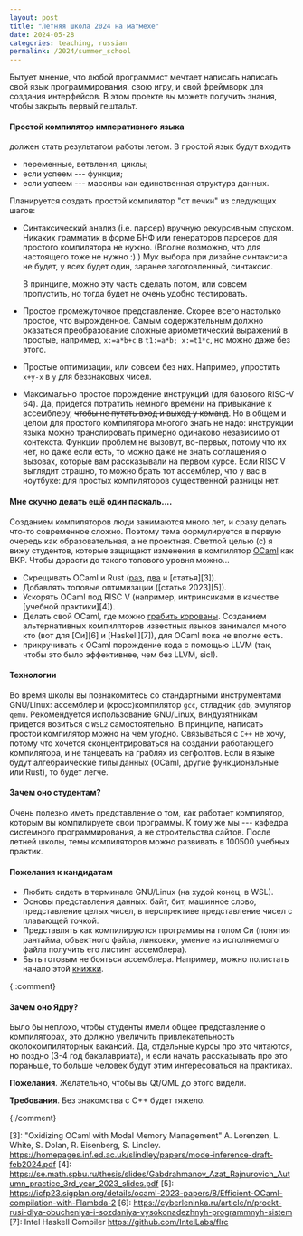 ```yaml
---
layout: post
title: "Летняя школа 2024 на матмехе"
date: 2024-05-28
categories: teaching, russian
permalink: /2024/summer_school
---
```


Бытует мнение, что любой программист мечтает написать написать свой язык программирования, свою игру, и свой фреймворк для создания интерфейсов. В этом проекте вы можете получить знания, чтобы закрыть первый гештальт.

#### Простой компилятор императивного языка
должен стать результатом работы летом. В простой язык будут входить
* переменные, ветвления, циклы;
* если успеем --- функции;
* если успеем --- массивы как единственная структура данных.

Планируется создать простой компилятор "от печки" из следующих шагов:
* Синтаксический анализ (i.e. парсер) вручную рекурсивным спуском.
  Никаких грамматик в форме БНФ или генераторов парсеров для простого компилятора не нужно. (Вполне возможно, что для настоящего тоже не нужно :) ) Мук выбора при дизайне синтаксиса не будет, у всех будет один, заранее заготовленный, синтаксис.

  В принципе, можно эту часть сделать потом, или совсем пропустить, но тогда будет не очень удобно тестировать.
* Простое промежуточное представление.
  Скорее всего настолько простое, что вырожденное. Самым содержательным должно оказаться преобразование сложные арифметический выражений в простые, например, `x:=a*b+c` в `t1:=a*b; x:=t1*c`, но можно даже без этого.
* Простые оптимизации, или совсем без них.
  Например, упростить `x+y-x` в `y` для беззнаковых чисел.
* Максимально простое порождение инструкций (для базового RISC-V 64).
  Да, придется потратить немного времени на привыкание к ассемблеру, ~~чтобы не путать вход и выход у команд~~. Но в общем и целом для простого компилятора многого знать не надо: инструкции языка можно транслировать примерно одинаково независимо от контекста. Функции проблем не вызовут, во-первых, потому что их нет, но даже если есть, то можно даже не знать соглашения о вызовах, которые вам рассказывали на первом курсе.
  Если RISC V выглядит страшно, то можно брать тот ассемблер, что у вас в ноутбуке: для простых компиляторов существенной разницы нет.

#### Мне скучно делать ещё один паскаль....
Созданием компиляторов люди занимаются много лет, и сразу делать что-то современное сложно. Поэтому тема формулируется в первую очередь как образовательная, а не проектная.
Светлой целью (с) я вижу студентов, которые защищают изменения в компилятор [OCaml](https://github.com/ocaml/ocaml/pulls) как ВКР. Чтобы дорасти до такого топового уровня можно...
* Скрещивать OCaml и Rust ([раз][1], [два][2] и [статья][3]).
* Добавлять топовые оптимизации ([статья 2023][5]).
* Ускорять OCaml под RISC V (например, интринсиками в качестве [учебной практики][4]).
* Делать свой OCaml, где можно [грабить корованы](https://wikireality.ru/wiki/Грабить_корованы). Созданием альтернативных компиляторов известных языков занимался много кто (вот для [Си][6] и [Haskell][7]), для OCaml пока не вполне есть.
* прикручивать к OCaml порождение кода с помощью LLVM (так, чтобы это было эффективнее, чем без LLVM, sic!).


#### Технологии

Во время школы вы познакомитесь со стандартными инструментами GNU/Linux: ассемблер и (кросс)компилятор `gcc`, отладчик `gdb`, эмулятор `qemu`. Рекомендуется использование GNU/Linux, виндузятникам придется возиться с `WSL2` самостоятельно.
В принципе, написать простой компилятор можно на чем угодно.
Связываться с `C++` не хочу, потому что хочется сконцентрироваться на создании работающего компилятора, и не танцевать на граблях из сегфолтов. Если в языке будут алгебраические типы данных (OCaml, другие функциональные или Rust), то будет легче.

#### Зачем оно студентам?

Очень полезно иметь представление о том, как работает компилятор, которым вы компилируете свои программы. К тому же мы --- кафедра системного программирования, а не строительства сайтов. После летней школы, темы компиляторов можно развивать в 100500 учебных практик.

#### Пожелания к кандидатам

* Любить сидеть в терминале GNU/Linux (на худой конец, в WSL).
* Основы представления данных: байт, бит, машинное слово, представление целых чисел, в перспрективе представление чисел с плавающей точкой.
* Представлять как компилируются программы на голом Си (понятия рантайма, объектного файла, линковки, умение из исполняемого файла получить его листинг ассемблера).
* Быть готовым не бояться ассемблера. Например, можно полистать начало этой [книжки](https://www.amazon.com/Low-Level-Programming-Assembly-Execution-Architecture/dp/1484224027).

{::comment}
#### Зачем оно Ядру?

Было бы неплохо, чтобы студенты имели общее представление о компиляторах, это должно увеличить привлекательность околокомпиляторных вакансий. Да, отдельные курсы про это читаются, но поздно (3-4 год бакалавриата), и если начать рассказывать про это пораньше, то больше человек будут этим интересоваться на практиках.


**Пожелания**. Желательно, чтобы вы Qt/QML до этого видели.

**Требования**. Без знакомства с С++ будет тяжело.

{:/comment}

[1]: https://blog.janestreet.com/oxidizing-ocaml-locality
[2]: https://blog.janestreet.com/oxidizing-ocaml-ownership
[3]: "Oxidizing OCaml with Modal Memory Management" A. Lorenzen, L. White, S. Dolan, R. Eisenberg, S. Lindley. https://homepages.inf.ed.ac.uk/slindley/papers/mode-inference-draft-feb2024.pdf
[4]: https://se.math.spbu.ru/thesis/slides/Gabdrahmanov_Azat_Rajnurovich_Autumn_practice_3rd_year_2023_slides.pdf
[5]: https://icfp23.sigplan.org/details/ocaml-2023-papers/8/Efficient-OCaml-compilation-with-Flambda-2
[6]: https://cyberleninka.ru/article/n/proekt-rusi-dlya-obucheniya-i-sozdaniya-vysokonadezhnyh-programmnyh-sistem
[7]: Intel Haskell Compiler  https://github.com/IntelLabs/flrc


